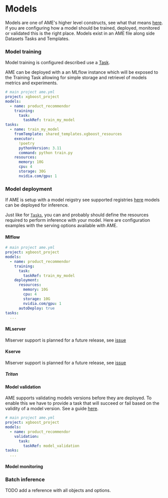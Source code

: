 # Models

Models are one of AME's higher level constructs, see what that means [here](). if you are configuring how a model should be trained, deployed, monitored or validated this is the right place.
Models exist in an AME file along side Datasets Tasks and Templates.

### Model training

Model training is configured described use a [Task](tasks.md).

AME can be deployed with a an MLflow instance which will be exposed to the Training Task allowing for simple storage and retrievel of models metrics and experiments.


```yaml
# main project ame.yml
project: xgboost_project
models:
  - name: product_recommendor
    training:
      task: 
        taskRef: train_my_model 
tasks:
  - name: train_my_model
    fromTemplate: shared_templates.xgboost_resources
    executor:
      !poetry
      pythonVersion: 3.11
      command: python train.py
    resources:
      memory: 10G 
      cpu: 4 
      storage: 30G 
      nvidia.com/gpu: 1 
```

### Model deployment 

If AME is setup with a model reigstry see supported registries [here](todo) models can be deployed for inference.

Just like for [`Tasks`](task), you can and probably should define the resources required to perform inference with your model.
Here are configuration examples with the serving options available with AME.

#### Mlflow

```yaml
# main project ame.yml
project: xgboost_project
models:
  - name: product_recommendor
    training:
      task: 
        taskRef: train_my_model 
    deployment:
      resources:
        memory: 10G
        cpu: 4
        storage: 10G
        nvidia.com/gpu: 1
      autoDeploy: true
tasks:
  ...
```

#### MLserver

Mlserver support is planned for a future release, see [issue](todo)

#### Kserve

Mlserver support is planned for a future release, see [issue](todo)

##### Triton

#### Model validation

AME supports validating models versions before they are deployed. To enable this we have to provide a task that will succeed or fail based on the validity of a model version.
See a guide [here]().

```yaml
# main project ame.yml
project: xgboost_project
models:
  - name: product_recommendor
    validation:
      task:
        taskRef: model_validation
tasks:
  ...

```

#### Model monitoring

### Batch inference

TODO add a reference with all objects and options.
